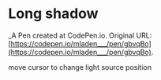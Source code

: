 # Long shadow
 _A Pen created at CodePen.io. Original URL: [https://codepen.io/mladen___/pen/gbvqBo](https://codepen.io/mladen___/pen/gbvqBo).

 move cursor to change light source position